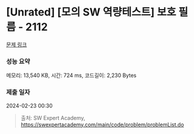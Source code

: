# [Unrated] [모의 SW 역량테스트] 보호 필름 - 2112 

[문제 링크](https://swexpertacademy.com/main/code/problem/problemDetail.do?contestProbId=AV5V1SYKAaUDFAWu) 

### 성능 요약

메모리: 13,540 KB, 시간: 724 ms, 코드길이: 2,230 Bytes

### 제출 일자

2024-02-23 00:30



> 출처: SW Expert Academy, https://swexpertacademy.com/main/code/problem/problemList.do